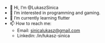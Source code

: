 - 👋 Hi, I’m @LukaszSinica
- 👀 I’m interested in programming and gaming.
- 🌱 I’m currently learning flutter
- 📫 How to reach me: 
     - Email: sinicalukasz@gmail.com
     - Linkedin: /in/łukasz-sinica
<!---
LukaszSinica/LukaszSinica is a ✨ special ✨ repository because its `README.md` (this file) appears on your GitHub profile.
You can click the Preview link to take a look at your changes.
--->
